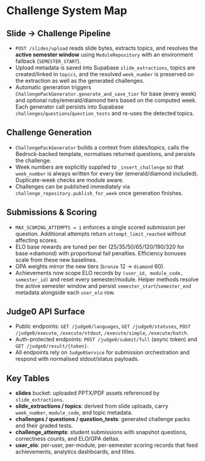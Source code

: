 # Challenge System Map

## Slide → Challenge Pipeline
- `POST /slides/upload` reads slide bytes, extracts topics, and resolves the **active semester window** using `ModuleRepository` with an environment fallback (`SEMESTER_START`).
- Upload metadata is saved into Supabase `slide_extractions`, topics are created/linked in `topics`, and the resolved `week_number` is preserved on the extraction as well as the generated challenges.
- Automatic generation triggers `ChallengePackGenerator.generate_and_save_tier` for base (every week) and optional ruby/emerald/diamond tiers based on the computed week. Each generator call persists into Supabase `challenges`/`questions`/`question_tests` and re-uses the detected topics.

## Challenge Generation
- `ChallengePackGenerator` builds a context from slides/topics, calls the Bedrock-backed template, normalises returned questions, and persists the challenge.
- Week numbers are explicitly supplied to `_insert_challenge` so that `week_number` is always written for every tier (emerald/diamond included). Duplicate-week checks are module aware.
- Challenges can be published immediately via `challenge_repository.publish_for_week` once generation finishes.

## Submissions & Scoring
- `MAX_SCORING_ATTEMPTS = 1` enforces a single scored submission per question. Additional attempts return `attempt_limit_reached` without affecting scores.
- ELO base rewards are tuned per tier (25/35/50/65/120/190/320 for base→diamond) with proportional fail penalties. Efficiency bonuses scale from these new baselines.
- GPA weights mirror the new tiers (`bronze` 12 → `diamond` 60).
- Achievements now scope ELO records by `(user_id, module_code, semester_id)` and reset every semester/module. Helper methods resolve the active semester window and persist `semester_start`/`semester_end` metadata alongside each `user_elo` row.

## Judge0 API Surface
- Public endpoints: `GET /judge0/languages`, `GET /judge0/statuses`, `POST /judge0/execute`, `/execute/stdout`, `/execute/simple`, `/execute/batch`.
- Auth-protected endpoints: `POST /judge0/submit/full` (async token) and `GET /judge0/result/{token}`.
- All endpoints rely on `Judge0Service` for submission orchestration and respond with normalised stdout/status payloads.

## Key Tables
- **slides** bucket: uploaded PPTX/PDF assets referenced by `slide_extractions`.
- **slide_extractions / topics**: derived from slide uploads, carry `week_number`, `module_code`, and topic metadata.
- **challenges / questions / question_tests**: generated challenge packs and their graded tests.
- **challenge_attempts**: student submissions with snapshot questions, correctness counts, and ELO/GPA deltas.
- **user_elo**: per-user, per-module, per-semester scoring records that feed achievements, analytics dashboards, and titles.
